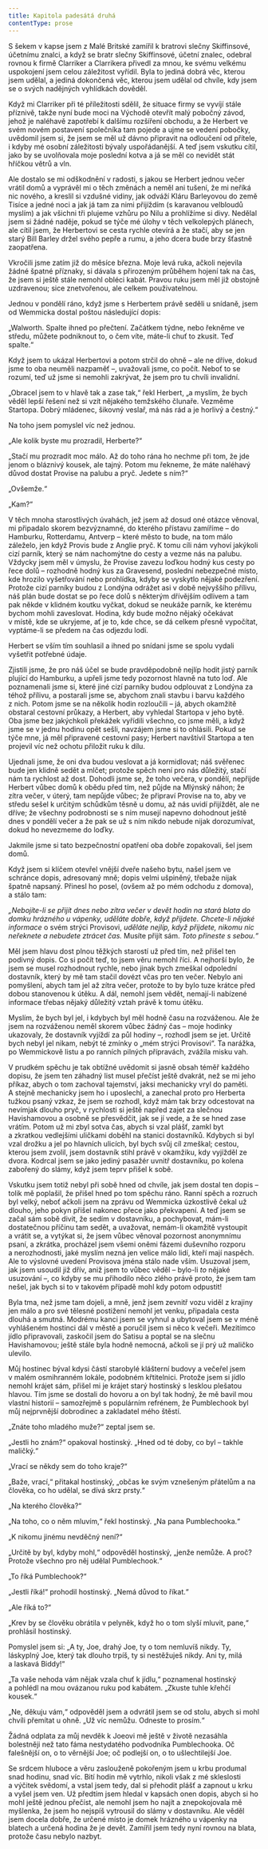 ```yaml
---
title: Kapitola padesátá druhá
contentType: prose
---
```


  

S šekem v kapse jsem z Malé Britské zamířil k bratrovi slečny Skiffinsové, účetnímu znalci, a když se bratr slečny Skiffinsové, účetní znalec, odebral rovnou k firmě Clarriker a Clarrikera přivedl za mnou, ke svému velkému uspokojení jsem celou záležitost vyřídil. Byla to jediná dobrá věc, kterou jsem udělal, a jediná dokončená věc, kterou jsem udělal od chvíle, kdy jsem se o svých nadějných vyhlídkách dověděl.

Když mi Clarriker při té příležitosti sdělil, že situace firmy se vyvíjí stále příznivě, takže nyní bude moci na Východě otevřít malý pobočný závod, jehož je naléhavě zapotřebí k dalšímu rozšíření obchodu, a že Herbert ve svém novém postavení společníka tam pojede a ujme se vedení pobočky, uvědomil jsem si, že jsem se měl už dávno připravit na odloučení od přítele, i kdyby mé osobní záležitosti bývaly uspořádanější. A teď jsem vskutku cítil, jako by se uvolňovala moje poslední kotva a já se měl co nevidět stát hříčkou větrů a vln.

Ale dostalo se mi odškodnění v radosti, s jakou se Herbert jednou večer vrátil domů a vyprávěl mi o těch změnách a neměl ani tušení, že mi neříká nic nového, a kreslil si vzdušné vidiny, jak odváží Kláru Barleyovou do země Tisíce a jedné noci a jak já tam za nimi přijíždím (s karavanou velbloudů myslím) a jak všichni tři plujeme vzhůru po Nilu a prohlížíme si divy. Nedělal jsem si žádné naděje, pokud se týče mé úlohy v těch velkolepých plánech, ale cítil jsem, že Herbertovi se cesta rychle otevírá a že stačí, aby se jen starý Bill Barley držel svého pepře a rumu, a jeho dcera bude brzy šťastně zaopatřena.

Vkročili jsme zatím již do měsíce března. Moje levá ruka, ačkoli nejevila žádné špatné příznaky, si dávala s přirozeným průběhem hojení tak na čas, že jsem si ještě stále nemohl obléci kabát. Pravou ruku jsem měl již obstojně uzdravenou; sice znetvořenou, ale celkem použivatelnou.

Jednou v pondělí ráno, když jsme s Herbertem právě seděli u snídaně, jsem od Wemmicka dostal poštou následující dopis:

„Walworth. Spalte ihned po přečtení. Začátkem týdne, nebo řekněme ve středu, můžete podniknout to, o čem víte, máte-li chuť to zkusit. Teď spalte.“

Když jsem to ukázal Herbertovi a potom strčil do ohně – ale ne dříve, dokud jsme to oba neuměli nazpaměť –, uvažovali jsme, co počít. Neboť to se rozumí, teď už jsme si nemohli zakrývat, že jsem pro tu chvíli invalidní.

„Obracel jsem to v hlavě tak a zase tak,“ řekl Herbert, „a myslím, že bych věděl lepší řešení než si vzít nějakého temžského člunaře. Vezměme Startopa. Dobrý mládenec, šikovný veslař, má nás rád a je horlivý a čestný.“

Na toho jsem pomyslel víc než jednou.

„Ale kolik byste mu prozradil, Herberte?“

„Stačí mu prozradit moc málo. Až do toho rána ho nechme při tom, že jde jenom o bláznivý kousek, ale tajný. Potom mu řekneme, že máte naléhavý důvod dostat Provise na palubu a pryč. Jedete s ním?“

„Ovšemže.“

„Kam?“

V těch mnoha starostlivých úvahách, jež jsem až dosud oné otázce věnoval, mi připadalo skorem bezvýznamné, do kterého přístavu zamíříme – do Hamburku, Rotterdamu, Antverp – které město to bude, na tom málo záleželo, jen když Provis bude z Anglie pryč. K tomu cíli nám vyhoví jakýkoli cizí parník, který se nám nachomýtne do cesty a vezme nás na palubu. Vždycky jsem měl v úmyslu, že Provise zavezu loďkou hodný kus cesty po řece dolů – rozhodně hodný kus za Gravesend, poslední nebezpečné místo, kde hrozilo vyšetřování nebo prohlídka, kdyby se vyskytlo nějaké podezření. Protože cizí parníky budou z Londýna odrážet asi v době nejvyššího přílivu, náš plán bude dostat se po řece dolů s některým dřívějším odlivem a tam pak někde v klidném koutku vyčkat, dokud se neukáže parník, ke kterému bychom mohli zaveslovat. Hodina, kdy bude možno nějaký očekávat v místě, kde se ukryjeme, ať je to, kde chce, se dá celkem přesně vypočítat, vyptáme-li se předem na čas odjezdu lodí.

Herbert se vším tím souhlasil a ihned po snídani jsme se spolu vydali vyšetřit potřebné údaje.

Zjistili jsme, že pro náš účel se bude pravděpodobně nejlíp hodit jistý parník plující do Hamburku, a upřeli jsme tedy pozornost hlavně na tuto loď. Ale poznamenali jsme si, které jiné cizí parníky budou odplouvat z Londýna za téhož přílivu, a postarali jsme se, abychom znali stavbu i barvu každého z nich. Potom jsme se na několik hodin rozloučili – já, abych okamžitě obstaral cestovní průkazy, a Herbert, aby vyhledal Startopa v jeho bytě. Oba jsme bez jakýchkoli překážek vyřídili všechno, co jsme měli, a když jsme se v jednu hodinu opět sešli, navzájem jsme si to ohlásili. Pokud se týče mne, já měl připravené cestovní pasy; Herbert navštívil Startopa a ten projevil víc než ochotu přiložit ruku k dílu.

Ujednali jsme, že oni dva budou veslovat a já kormidlovat; náš svěřenec bude jen klidně sedět a mlčet; protože spěch není pro nás důležitý, stačí nám ta rychlost až dost. Dohodli jsme se, že toho večera, v pondělí, nepřijde Herbert vůbec domů k obědu před tím, než půjde na Mlýnský náhon; že zítra večer, v úterý, tam nepůjde vůbec; že připraví Provise na to, aby ve středu sešel k určitým schůdkům těsně u domu, až nás uvidí přijíždět, ale ne dříve; že všechny podrobnosti se s ním musejí napevno dohodnout ještě dnes v pondělí večer a že pak se už s ním nikdo nebude nijak dorozumívat, dokud ho nevezmeme do loďky.

Jakmile jsme si tato bezpečnostní opatření oba dobře zopakovali, šel jsem domů.

Když jsem si klíčem otevřel vnější dveře našeho bytu, našel jsem ve schránce dopis, adresovaný mně; dopis velmi ušpiněný, třebaže nijak špatně napsaný. Přinesl ho posel, (ovšem až po mém odchodu z domova), a stálo tam:

_„Nebojíte-li se přijít dnes nebo zítra večer v devět hodin na stará blata do domku hrázného u vápenky, uděláte dobře, když přijdete. Chcete-li nějaké informace_ o svém strýci Provisovi, _uděláte nejlíp, když přijdete, nikomu nic neřeknete a nebudete ztrácet čas._ Musíte přijít sám. _Toto přineste s sebou.“_

Měl jsem hlavu dost plnou těžkých starostí už před tím, než přišel ten podivný dopis. Co si počít teď, to jsem věru nemohl říci. A nejhorší bylo, že jsem se musel rozhodnout rychle, nebo jinak bych zmeškal odpolední dostavník, který by mě tam stačil dovézt včas pro ten večer. Nebylo ani pomyšlení, abych tam jel až zítra večer, protože to by bylo tuze krátce před dobou stanovenou k útěku. A dál, nemohl jsem vědět, nemají-li nabízené informace třebas nějaký důležitý vztah právě k tomu útěku.

Myslím, že bych byl jel, i kdybych byl měl hodně času na rozváženou. Ale že jsem na rozváženou neměl skorem vůbec žádný čas – moje hodinky ukazovaly, že dostavník vyjíždí za půl hodiny –, rozhodl jsem se jet. Určitě bych nebyl jel nikam, nebýt té zmínky o „mém strýci Provisovi“. Ta narážka, po Wemmickově listu a po ranních pilných přípravách, zvážila misku vah.

V prudkém spěchu je tak obtížné uvědomit si jasně obsah téměř každého dopisu, že jsem ten záhadný list musel přečíst ještě dvakrát, než se mi jeho příkaz, abych o tom zachoval tajemství, jaksi mechanicky vryl do paměti. A stejně mechanicky jsem ho i upo­slechl, a zanechal proto pro Herberta tužkou psaný vzkaz, že jsem se rozhodl, když mám tak brzy odcestovat na nevímjak dlouho pryč, v rychlosti si ještě napřed zajet za slečnou Havishamovou a osobně se přesvědčit, jak se jí vede, a že se hned zase vrátím. Potom už mi zbyl sotva čas, abych si vzal plášť, zamkl byt a zkratkou vedlejšími uličkami doběhl na stanici dostavníků. Kdybych si byl vzal drožku a jel po hlavních ulicích, byl bych svůj cíl zmeškal; cestou, kterou jsem zvolil, jsem dostavník stihl právě v okamžiku, kdy vyjížděl ze dvora. Kodrcal jsem se jako jediný pasažér uvnitř dostavníku, po kolena zabořený do slámy, když jsem teprv přišel k sobě.

Vskutku jsem totiž nebyl při sobě hned od chvíle, jak jsem dostal ten dopis – tolik mě poplašil, že přišel hned po tom spěchu ráno. Ranní spěch a rozruch byl velký, neboť ačkoli jsem na zprávu od Wemmicka úzkostlivě čekal už dlouho, jeho pokyn přišel nakonec přece jako překvapení. A teď jsem se začal sám sobě divit, že sedím v dostavníku, a pochybovat, mám-li dostatečnou příčinu tam sedět, a uvažovat, nemám-li okamžitě vystoupit a vrátit se, a vytýkat si, že jsem vůbec věnoval pozornost anonymnímu psaní, a zkrátka, procházel jsem všemi oněmi fázemi duševního rozporu a nerozhodnosti, jaké myslím nezná jen velice málo lidí, kteří mají naspěch. Ale to výslovné uvedení Provisova jména stálo nade vším. Usuzoval jsem, jak jsem usoudil již dřív, aniž jsem to vůbec věděl – bylo-li _to_ nějaké usuzování –, co kdyby se mu přihodilo něco zlého právě proto, že jsem tam nešel, jak bych si to v takovém případě mohl kdy potom odpustit!

Byla tma, než jsme tam dojeli, a mně, jenž jsem zevnitř vozu viděl z krajiny jen málo a pro své tělesné postižení nemohl jet venku, připadala cesta dlouhá a smutná. Modrému kanci jsem se vyhnul a ubytoval jsem se v méně vyhlášeném hostinci dál v městě a poručil jsem si něco k večeři. Mezitímco jídlo připravovali, zaskočil jsem do Satisu a poptal se na slečnu Havishamovou; ještě stále byla hodně nemocná, ačkoli se jí prý už maličko ulevilo.

Můj hostinec býval kdysi částí starobylé klášterní budovy a večeřel jsem v malém osmihranném lokále, podobném křtitelnici. Protože jsem si jídlo nemohl krájet sám, přišel mi je krájet starý hostinský s lesklou plešatou hlavou. Tím jsme se dostali do hovoru a on byl tak hodný, že mě bavil mou vlastní historií – samozřejmě s populárním refrénem, že Pumblechook byl můj nejprvnější dobrodinec a zakladatel mého štěstí.

„Znáte toho mladého muže?“ zeptal jsem se.

„Jestli ho znám?“ opakoval hostinský. „Hned od té doby, co byl – takhle maličký.“

„Vrací se někdy sem do toho kraje?“

„Baže, vrací,“ přitakal hostinský, „občas ke svým vznešeným přátelům a na člověka, co ho udělal, se dívá skrz prsty.“

„Na kterého člověka?“

„Na toho, co o něm mluvím,“ řekl hostinský. „Na pana Pumb­le­chooka.“

„K nikomu jinému nevděčný není?“

„Určitě by byl, kdyby mohl,“ odpověděl hostinský, „jenže nemůže. A proč? Protože všechno pro něj udělal Pumblechook.“

„To říká Pumblechook?“

„Jestli říká!“ prohodil hostinský. „Nemá důvod to říkat.“

„Ale říká to?“

„Krev by se člověku obrátila v pelyněk, když ho o tom slyší mluvit, pane,“ prohlásil hostinský.

Pomyslel jsem si: „A ty, Joe, drahý Joe, ty o tom nemluvíš nikdy. Ty, láskyplný Joe, který tak dlouho trpíš, ty si nestěžuješ nikdy. Ani ty, milá a laskavá Biddy!“

„Ta vaše nehoda vám nějak vzala chuť k jídlu,“ poznamenal hostinský a pohlédl na mou ovázanou ruku pod kabátem. „Zkuste tuhle křehčí kousek.“

„Ne, děkuju vám,“ odpověděl jsem a odvrátil jsem se od stolu, abych si mohl chvíli přemítat u ohně. „Už víc nemůžu. Odneste to prosím.“

Žádná odplata za můj nevděk k Joeovi mě ještě v životě nezasáhla bolestněji než tato fáma nestydatého podvodníka Pumblechooka. Oč falešnější on, o to věrnější Joe; oč podlejší on, o to ušlechtilejší Joe.

Se srdcem hluboce a věru zaslouženě pokořeným jsem u krbu produmal snad hodinu, snad víc. Bití hodin mě vytrhlo, nikoli však z mé skleslosti a výčitek svědomí, a vstal jsem tedy, dal si přehodit plášť a zapnout u krku a vyšel jsem ven. Už předtím jsem hledal v kapsách onen dopis, abych si ho mohl ještě jednou přečíst, ale nemohl jsem ho najít a znepokojovala mě myšlenka, že jsem ho nejspíš vytrousil do slámy v dostavníku. Ale věděl jsem docela dobře, že určené místo je domek hrázného u vápenky na blatech a určená hodina že je devět. Zamířil jsem tedy nyní rovnou na blata, protože času nebylo nazbyt.
